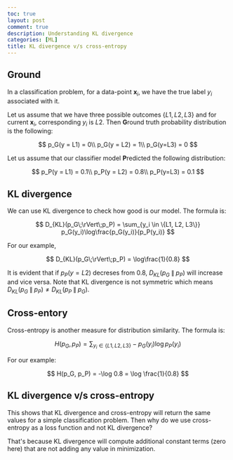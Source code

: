 ```yaml
---
toc: true
layout: post
comment: true
description: Understanding KL divergence
categories: [ML]
title: KL divergence v/s cross-entropy
---
```


## Ground

In a classification problem, for a data-point $\mathbf{x}_i$, we have the true label $y_i$ associated with it. 

Let us assume that we have three possible outcomes $\{L1, L2, L3\}$ and for current $\mathbf{x}_i$, corresponding $y_i$ is $L2$. Then **G**round truth probability distribution is the following:

$$
p_G(y = L1) = 0\\
p_G(y = L2) = 1\\
p_G(y=L3) = 0
$$

Let us assume that our classifier model **P**redicted the following distribution:

$$
p_P(y = L1) = 0.1\\
p_P(y = L2) = 0.8\\
p_P(y=L3) = 0.1
$$

## KL divergence

We can use KL divergence to check how good is our model. The formula is:

$$
D_{KL}(p_G\;\rVert\;p_P) = \sum_{y_i \in \{L1, L2, L3\}} p_G(y_i)\log\frac{p_G(y_i)}{p_P(y_i)} 
$$

For our example,

$$
D_{KL}(p_G\;\rVert\;p_P) = \log\frac{1}{0.8}
$$

It is evident that if $p_P(y = L2)$ decreses from $0.8$, $D_{KL}(p_G\;\rVert\;p_P)$ will increase and vice versa. Note that KL divergence is not symmetric which means $D_{KL}(p_G\;\rVert\;p_P) \ne D_{KL}(p_P\;\rVert\;p_G)$.

## Cross-entory

Cross-entropy is another measure for distribution similarity. The formula is:

$$
H(p_G, p_P) = \sum_{y_i \in \{L1, L2, L3\}} - p_G(y_i)\log p_P(y_i)
$$

For our example:

$$
H(p_G, p_P) = -\log 0.8 = \log \frac{1}{0.8}
$$


## KL divergence v/s cross-entropy

This shows that KL divergence and cross-entropy will return the same values for a simple classification problem. Then why do we use cross-entropy as a loss function and not KL divergence?

That's because KL divergence will compute additional constant terms (zero here) that are not adding any value in minimization. 